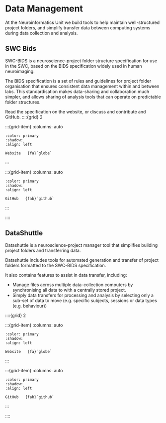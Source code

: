 # Data Management

At the Neuroinformatics Unit we build tools to help maintain well-structured project folders, and simplify transfer
data between computing systems during data collection and analysis.

## SWC Bids

SWC-BIDS is a neuroscience-project folder structure specification for use in the SWC, based on the BIDS specification widely used in human neuroimaging.

The BIDS specification is a set of rules and guidelines for project folder organisation that ensures consistent data management within and between labs. 
This standardisation makes data-sharing and collaboration much simpler, and allows sharing of analysis tools that can operate on predictable folder structures.

Read the specification on the website, or discuss and contribute and GitHub.
::::{grid} 2

:::{grid-item}
:columns: auto
```{button-link} https://swc-bids.neuroinformatics.dev
:color: primary
:shadow:
:align: left 

Website   {fa}`globe`
```
:::


:::{grid-item}
:columns: auto
```{button-link} https://github.com/neuroinformatics-unit/SWC-BIDS
:color: primary
:shadow:
:align: left 

GitHub   {fab}`github`
```
:::

::::


## DataShuttle

Datashuttle is a neuroscience-project manager tool that simplifies building project folders and transferring data.

Datashuttle includes tools for automated generation and transfer of project folders formatted to the SWC-BIDS specification. 

It also contains features to assist in data transfer, including:
* Manage files across multiple data-collection computers by synchronising 
all data to with a centrally stored project. 
* Simply data transfers for processing and analysis by selecting only a sub-set of data to move (e.g. specific subjects, sessions or data types (e.g. behaviour))

::::{grid} 2

:::{grid-item}
:columns: auto
```{button-link} https://datashuttle.neuroinformatics.dev
:color: primary
:shadow:
:align: left 

Website   {fa}`globe`
```
:::

:::{grid-item}
:columns: auto
```{button-link} https://github.com/neuroinformatics-unit/datashuttle
:color: primary
:shadow:
:align: left 

GitHub   {fab}`github`
```
:::

::::


